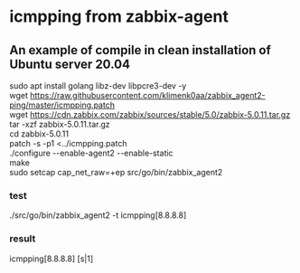 # icmpping from zabbix-agent

## An example of compile in clean installation of Ubuntu server 20.04
sudo apt install golang libz-dev libpcre3-dev -y  
wget https://raw.githubusercontent.com/klimenk0aa/zabbix_agent2-ping/master/icmpping.patch  
wget https://cdn.zabbix.com/zabbix/sources/stable/5.0/zabbix-5.0.11.tar.gz  
tar -xzf zabbix-5.0.11.tar.gz  
cd zabbix-5.0.11  
patch -s -p1 <../icmpping.patch  
./configure --enable-agent2 --enable-static  
make  
sudo setcap cap_net_raw=+ep src/go/bin/zabbix_agent2

### test
./src/go/bin/zabbix_agent2 -t icmpping[8.8.8.8]

### result
icmpping[8.8.8.8]                             [s|1]
